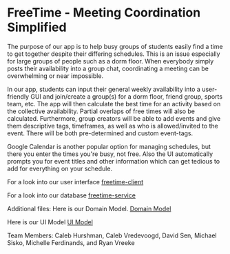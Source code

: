 # FreeTime - Meeting Coordination Simplified

The purpose of our app is to help busy groups of students easily find a time to get together despite their differing schedules. This is an issue especially for large groups of people such as a dorm floor. When everybody simply posts their availability into a group chat, coordinating a meeting can be overwhelming or near impossible.

In our app, students can input their general weekly availability into a user-friendly GUI and join/create a group(s) for a dorm floor, friend group, sports team, etc. The app will then calculate the best time for an activity based on the collective availability. Partial overlaps of free times will also be calculated. Furthermore, group creators will be able to add events and give them descriptive tags, timeframes, as well as who is allowed/invited to the event. There will be both pre-determined and custom event-tags.

Google Calendar is another popular option for managing schedules, but there you enter the times you're busy, not free. Also the UI automatically prompts you for event titles and other information which can get tedious to add for everything on your schedule.



For a look into our user interface [freetime-client](https://github.com/calvin-cs262-fall2020-teamD/freetime-client)

For a look into our database [freetime-service](https://github.com/calvin-cs262-fall2020-teamD/freetime-service)

Additional files:
  Here is our Domain Model. [Domain Model](https://github.com/calvin-cs262-fall2020-teamD/freetime-project/blob/master/domainModel.png)
  
  Here is our UI Model [UI Model](https://github.com/calvin-cs262-fall2020-teamD/freetime-project/blob/master/uiModel.png)
 
Team Members: Caleb Hurshman, Caleb Vredevoogd, David Sen,
Michael Sisko, Michelle Ferdinands, and Ryan Vreeke

